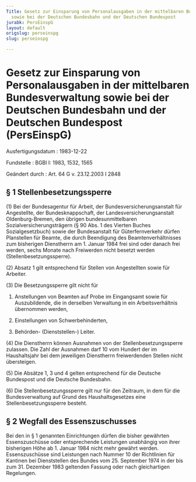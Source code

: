 ```yaml
---
Title: Gesetz zur Einsparung von Personalausgaben in der mittelbaren Bundesverwaltung
  sowie bei der Deutschen Bundesbahn und der Deutschen Bundespost
jurabk: PersEinspG
layout: default
origslug: perseinspg
slug: perseinspg

---
```


# Gesetz zur Einsparung von Personalausgaben in der mittelbaren Bundesverwaltung sowie bei der Deutschen Bundesbahn und der Deutschen Bundespost (PersEinspG)

Ausfertigungsdatum
:   1983-12-22

Fundstelle
:   BGBl I: 1983, 1532, 1565

Geändert durch
:   Art. 64 G v. 23.12.2003 I 2848


## § 1 Stellenbesetzungssperre

(1) Bei der Bundesagentur für Arbeit, der Bundesversicherungsanstalt
für Angestellte, der Bundesknappschaft, der Landesversicherungsanstalt
Oldenburg-Bremen, den übrigen bundesunmittelbaren
Sozialversicherungsträgern (§ 90 Abs. 1 des Vierten Buches
Sozialgesetzbuch) sowie der Bundesanstalt für Güterfernverkehr dürfen
Planstellen für Beamte, die durch Beendigung des Beamtenverhältnisses
zum bisherigen Dienstherrn am 1. Januar 1984 frei sind oder danach
frei werden, sechs Monate nach Freiwerden nicht besetzt werden
(Stellenbesetzungssperre).

(2) Absatz 1 gilt entsprechend für Stellen von Angestellten sowie für
Arbeiter.

(3) Die Besetzungssperre gilt nicht für

1.  Anstellungen von Beamten auf Probe im Eingangsamt sowie für
    Auszubildende, die in derselben Verwaltung in ein Arbeitsverhältnis
    übernommen werden,


2.  Einstellungen von Schwerbehinderten,


3.  Behörden- (Dienststellen-) Leiter.




(4) Die Dienstherrn können Ausnahmen von der Stellenbesetzungssperre
zulassen. Die Zahl der Ausnahmen darf 10 vom Hundert der im
Haushaltsjahr bei dem jeweiligen Dienstherrn freiwerdenden Stellen
nicht übersteigen.

(5) Die Absätze 1, 3 und 4 gelten entsprechend für die Deutsche
Bundespost und die Deutsche Bundesbahn.

(6) Die Stellenbesetzungssperre gilt nur für den Zeitraum, in dem für
die Bundesverwaltung auf Grund des Haushaltsgesetzes eine
Stellenbesetzungssperre besteht.


## § 2 Wegfall des Essenszuschusses

Bei den in § 1 genannten Einrichtungen dürfen die bisher gewährten
Essenszuschüsse oder entsprechende Leistungen unabhängig von ihrer
bisherigen Höhe ab 1. Januar 1984 nicht mehr gewährt werden.
Essenszuschüsse sind Leistungen nach Nummer 10 der Richtlinien für
Kantinen bei Dienststellen des Bundes vom 25. September 1974 in der
bis zum 31. Dezember 1983 geltenden Fassung oder nach gleichartigen
Regelungen.

